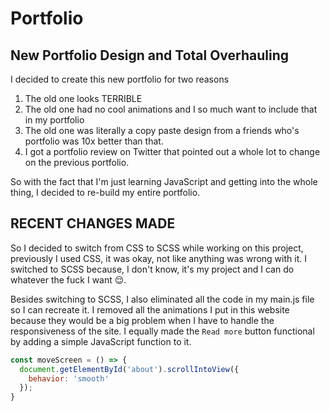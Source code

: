 # Portfolio 
## New Portfolio Design and Total Overhauling

I decided to create this new portfolio for two reasons
1. The old one looks TERRIBLE
2. The old one had no cool animations and I so much want to include that in my portfolio
3. The old one was literally a copy paste design from a friends who's portfolio was 10x better than that.
4. I got a portfolio review on Twitter that pointed out a whole lot to change on the previous portfolio.

So with the fact that I'm just learning JavaScript and getting into the whole thing, I decided to re-build my entire portfolio.

## RECENT CHANGES MADE
So I decided to switch from CSS to SCSS while working on this project, previously I used CSS, it was okay, not like anything was wrong with it.
I switched to SCSS because, I don't know, it's my project and I can do whatever the fuck I want 😌.

Besides switching to SCSS, I also eliminated all the code in my main.js file so I can recreate it. I removed all the animations I put in this website because they would be a big problem when I have to handle the responsiveness of the site.
I equally made the `Read more` button functional by adding a simple JavaScript function to it.

```javascript
const moveScreen = () => {
  document.getElementById('about').scrollIntoView({
    behavior: 'smooth'
  });
}
```
